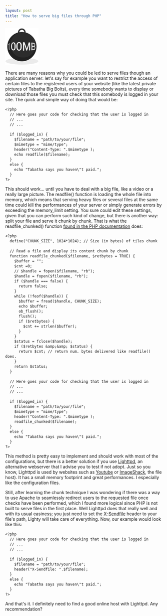 ```yaml
---
layout: post
title: "How to serve big files through PHP"
---
```


![Heavy](/files/heavy.png)

There are many reasons why you could be led to serve files though an application server: let's say for example you want to restrict the access of certain files to the registered users of your website (like the latest private pictures of Tabatha Big Bolts), every time somebody wants to display or download those files you must check that this somebody is logged in your site. The quick and simple way of doing that would be:

    <?php
      // Here goes your code for checking that the user is logged in
      // ...
      // ...
    
      if ($logged_in) {
        $filename = "path/to/your/file";
        $mimetype = "mime/type";
        header("Content-Type: ".$mimetype );
        echo readfile($filename);
      }
      else {
        echo "Tabatha says you haven\"t paid.";
      }
    ?>

This should work... until you have to deal with a big file, like a video or a really large picture. The readfile() function is loading the whole file into memory, which means that serving heavy files or several files at the same time could kill the performances of your server or simply generate errors by exceeding the memory_limit setting. You sure could edit these settings, given that you can perform such kind of change, but there is another way: split your file and serve it chunk by chunk. That is what the readfile_chunked() function [found in the PHP documentation](http://cn2.php.net/manual/en/function.readfile.php#48683) does:

    <?php
      define("CHUNK_SIZE", 1024*1024); // Size (in bytes) of tiles chunk
    
      // Read a file and display its content chunk by chunk
      function readfile_chunked($filename, $retbytes = TRUE) {
        $buffer = "";
        $cnt =0;
        // $handle = fopen($filename, "rb");
        $handle = fopen($filename, "rb");
        if ($handle === false) {
          return false;
        }
        while (!feof($handle)) {
          $buffer = fread($handle, CHUNK_SIZE);
          echo $buffer;
          ob_flush();
          flush();
          if ($retbytes) {
            $cnt += strlen($buffer);
          }
        }
        $status = fclose($handle);
        if ($retbytes &amp;&amp; $status) {
          return $cnt; // return num. bytes delivered like readfile() does.
        }
        return $status;
      }
    
      // Here goes your code for checking that the user is logged in
      // ...
      // ...
      
      if ($logged_in) {
        $filename = "path/to/your/file";
        $mimetype = "mime/type";
        header("Content-Type: ".$mimetype );
        readfile_chunked($filename);
      }
      else {
        echo "Tabatha says you haven\"t paid.";
      }
    ?>

This method is pretty easy to implement and should work with most of the configurations, but there is a better solution if you use [Lighttpd](http://www.lighttpd.net/), an alternative webserver that I advise you to test if not adopt. Just so you know, Lighttpd is used by websites such as [Youtube](http://youtube.com) or [ImageShack](http://imageshack.us), the file host). It has a small memory footprint and great performances. I especially like the configuration files.

Still, after learning the chunk technique I was wondering if there was a way to use Apache to seamlessly redirect users to the requested file once checks have been performed, which I found more logical since PHP is not built to serve files in the first place. Well Lighttpd does that really well and with its usual easiness; you just need to set the [X-Sendfile](http://trac.lighttpd.net/trac/wiki/Docs%3AModFastCGI#options) header to your file's path, Lighty will take care of everything. Now, our example would look like this:

    <?php
      // Here goes your code for checking that the user is logged in
      // ...
      // ...
    
      if ($logged_in) {
        $filename = "path/to/your/file";
        header("X-Sendfile: ".$filename);
      }
      else {
        echo "Tabatha says you haven\"t paid.";
      }
    ?>

And that's it. I definitely need to find a good online host with Lighttpd. Any recommendation?
